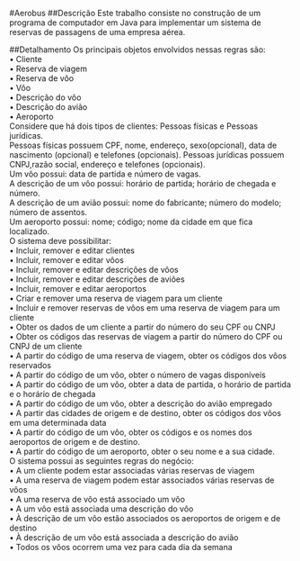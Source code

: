 #Aerobus
##Descrição
Este trabalho consiste no construção de um programa de computador em Java
para implementar um sistema de reservas de passagens de uma empresa aérea.

##Detalhamento
Os principais objetos envolvidos nessas regras são:  
• Cliente  
• Reserva de viagem  
• Reserva de vôo  
• Vôo  
• Descrição do vôo  
• Descrição do avião  
• Aeroporto  
Considere que há dois tipos de clientes: Pessoas fı́sicas e Pessoas jurı́dicas.  
Pessoas fı́sicas possuem CPF, nome, endereço, sexo(opcional), data de nascimento (opcional) e telefones (opcionais). Pessoas jurı́dicas possuem CNPJ,razão social, endereço e telefones (opcionais).  
Um vôo possui: data de partida e número de vagas.  
A descrição de um vôo possui: horário de partida; horário de chegada e número.  
A descrição de um avião possui: nome do fabricante; número do modelo; número de assentos.  
Um aeroporto possui: nome; código; nome da cidade em que fica localizado.  
O sistema deve possibilitar:  
• Incluir, remover e editar clientes  
• Incluir, remover e editar vôos  
• Incluir, remover e editar descrições de vôos  
• Incluir, remover e editar descrições de aviões  
• Incluir, remover e editar aeroportos  
• Criar e remover uma reserva de viagem para um cliente  
• Incluir e remover reservas de vôos em uma reserva de viagem para um cliente  
• Obter os dados de um cliente a partir do número do seu CPF ou CNPJ  
• Obter os códigos das reservas de viagem a partir do número do CPF ou CNPJ de um cliente  
• A partir do código de uma reserva de viagem, obter os códigos dos vôos reservados  
• A partir do código de um vôo, obter o número de vagas disponı́veis  
• A partir do código de um vôo, obter a data de partida, o horário de partida e o horário de chegada  
• A partir do código de um vôo, obter a descrição do avião empregado  
• A partir das cidades de origem e de destino, obter os códigos dos vôos em uma determinada data  
• A partir do código de um vôo, obter os códigos e os nomes dos aeroportos de origem e de destino.  
• A partir do código de um aeroporto, obter o seu nome e a sua cidade.  
O sistema possui as seguintes regras do negócio:  
• A um cliente podem estar associadas várias reservas de viagem  
• A uma reserva de viagem podem estar associados várias reservas de vôos  
• A uma reserva de vôo está associado um vôo  
• A um vôo está associada uma descrição do vôo  
• À descrição de um vôo estão associados os aeroportos de origem e de destino  
• À descrição de um vôo está associada a descrição do avião  
• Todos os vôos ocorrem uma vez para cada dia da semana  